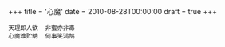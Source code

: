 +++
title = '心魔'
date = 2010-08-28T00:00:00
draft = true
+++

```text
天理即人欲  非蜜亦非毒
心魔难贮纳  何事笑鸿鹄
```
